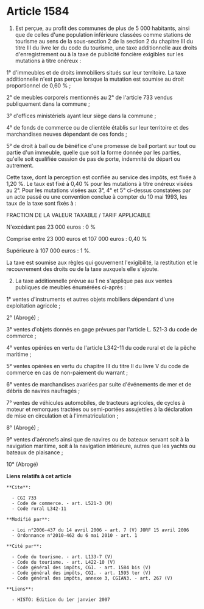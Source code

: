 # Article 1584

1. Est perçue, au profit des communes de plus de 5 000 habitants, ainsi que de celles d'une population inférieure classées
comme stations de tourisme au sens de la sous-section 2 de la section 2 du chapitre III du titre III du livre Ier du code du
tourisme, une taxe additionnelle aux droits d'enregistrement ou à la taxe de publicité foncière exigibles sur les mutations à
titre onéreux :

1° d'immeubles et de droits immobiliers situés sur leur territoire. La taxe additionnelle n'est pas perçue lorsque la
mutation est soumise au droit proportionnel de 0,60 % ;

2° de meubles corporels mentionnés au 2° de l'article 733 vendus publiquement dans la commune ;

3° d'offices ministériels ayant leur siège dans la commune ;

4° de fonds de commerce ou de clientèle établis sur leur territoire et des marchandises neuves dépendant de ces fonds ;

5° de droit à bail ou de bénéfice d'une promesse de bail portant sur tout ou partie d'un immeuble, quelle que soit la forme
donnée par les parties, qu'elle soit qualifiée cession de pas de porte, indemnité de départ ou autrement.

Cette taxe, dont la perception est confiée au service des impôts, est fixée à 1,20 %. Le taux est fixé à 0,40 % pour les
mutations à titre onéreux visées au 2°. Pour les mutations visées aux 3°, 4° et 5° ci-dessus constatées par un acte passé ou
une convention conclue à compter du 10 mai 1993, les taux de la taxe sont fixés à :

FRACTION DE LA VALEUR TAXABLE / TARIF APPLICABLE

N'excédant pas 23 000 euros : 0 %

Comprise entre 23 000 euros et 107 000 euros : 0,40 %

Supérieure à 107 000 euros : 1 %.

La taxe est soumise aux règles qui gouvernent l'exigibilité, la restitution et le recouvrement des droits ou de la taxe
auxquels elle s'ajoute.

2. La taxe additionnelle prévue au 1 ne s'applique pas aux ventes publiques de meubles énumérées ci-après :

1° ventes d'instruments et autres objets mobiliers dépendant d'une exploitation agricole ;

2° (Abrogé) ;

3° ventes d'objets donnés en gage prévues par l'article L. 521-3 du code de commerce ;

4° ventes opérées en vertu de l'article L342-11 du code rural et de la pêche maritime ;

5° ventes opérées en vertu du chapitre III du titre II du livre V du code de commerce en cas de non-paiement du warrant ;

6° ventes de marchandises avariées par suite d'événements de mer et de débris de navires naufragés ;

7° ventes de véhicules automobiles, de tracteurs agricoles, de cycles à moteur et remorques tractées ou semi-portées
assujetties à la déclaration de mise en circulation et à l'immatriculation ;

8° (Abrogé) ;

9° ventes d'aéronefs ainsi que de navires ou de bateaux servant soit à la navigation maritime, soit à la navigation
intérieure, autres que les yachts ou bateaux de plaisance ;

10° (Abrogé)

**Liens relatifs à cet article**

	**Cite**:

	  - CGI 733
	  - Code de commerce. - art. L521-3 (M)
	  - Code rural L342-11

	**Modifié par**:

	  - Loi n°2006-437 du 14 avril 2006 - art. 7 (V) JORF 15 avril 2006
	  - Ordonnance n°2010-462 du 6 mai 2010 - art. 1

	**Cité par**:

	  - Code du tourisme. - art. L133-7 (V)
	  - Code du tourisme. - art. L422-10 (V)
	  - Code général des impôts, CGI. - art. 1584 bis (V)
	  - Code général des impôts, CGI. - art. 1595 ter (V)
	  - Code général des impôts, annexe 3, CGIAN3. - art. 267 (V)

	**Liens**:

	  - HISTO: Edition du 1er janvier 2007
